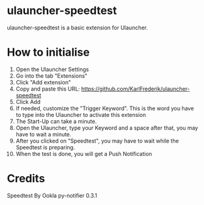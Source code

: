 # ulauncher-speedtest

ulauncher-speedtest is a basic extension for Ulauncher.

# How to initialise
1. Open the Ulauncher Settings
2. Go into the tab "Extensions"
3. Click "Add extension"
4. Copy and paste this URL: https://github.com/KarlFrederik/ulauncher-speedtest
5. Click Add
6. If needed, customize the "Trigger Keyword". This is the word you have to type into the Ulauncher to activate this extension
7. The Start-Up can take a minute.
8. Open the Ulauncher, type your Keyword and a space after that, you may have to wait a minute.
9. After you clicked on "Speedtest", you may have to wait while the Speedtest is preparing.
10. When the test is done, you will get a Push Notification

# Credits
Speedtest By Ookla 
py-notifier 0.3.1
